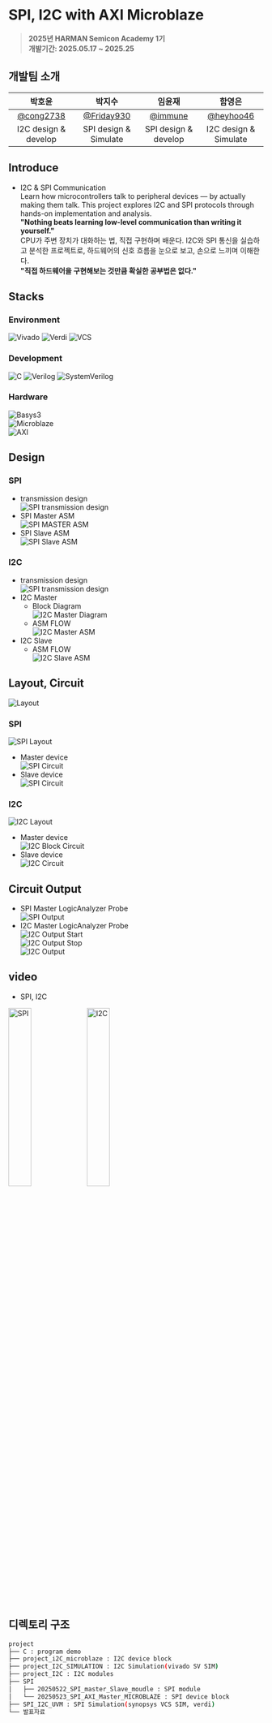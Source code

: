 # SPI, I2C with AXI Microblaze

> **2025년 HARMAN Semicon Academy 1기** <br/> **개발기간: 2025.05.17 ~ 2025.25**

## 개발팀 소개

|박호윤                                          |박지수                                            |임윤재                                     |함영은                                      |                                                                               
| :--------------------------------------------: | :--------------------------------------------: | :---------------------------------------: | :---------------------------------------: |
|   [@cong2738](https://github.com/cong2738)     |    [@Friday930](https://github.com/Friday930)  | [@immune](https://github.com/immune1029)  | [@heyhoo46](https://github.com/heyhoo46)  |
|              I2C design & develop              |              SPI design & Simulate             |            SPI design & develop           |           I2C design & Simulate           |

## Introduce

- I2C & SPI Communication  
Learn how microcontrollers talk to peripheral devices — by actually making them talk.
This project explores I2C and SPI protocols through hands-on implementation and analysis.<br/>
**"Nothing beats learning low-level communication than writing it yourself."**<br/>
CPU가 주변 장치가 대화하는 법, 직접 구현하며 배운다.
I2C와 SPI 통신을 실습하고 분석한 프로젝트로, 하드웨어의 신호 흐름을 눈으로 보고, 손으로 느끼며 이해한다.<br/>
**"직접 하드웨어을 구현해보는 것만큼 확실한 공부법은 없다."**<br/>

## Stacks

### Environment

![Vivado](https://img.shields.io/badge/Tool-Vivado-904cab?style=for-the-badge&logo=&logoColor=white)
![Verdi](https://img.shields.io/badge/Tool-Verdi-00c853?style=for-the-badge)
![VCS](https://img.shields.io/badge/Tool-VCS-00695c?style=for-the-badge)

### Development

![C](https://img.shields.io/badge/Language-C-00599C?style=for-the-badge&logo=c)
![Verilog](https://img.shields.io/badge/HDL-Verilog-ff5722?style=for-the-badge)
![SystemVerilog](https://img.shields.io/badge/HDL-SystemVerilog-ff9800?style=for-the-badge)

### Hardware

![Basys3](https://img.shields.io/badge/Board-Basys3-2196f3?style=for-the-badge)        
![Microblaze](https://img.shields.io/badge/CPU-MicroBlaze-9c27b0?style=for-the-badge)        
![AXI](https://img.shields.io/badge/Bus-AXI-673ab7?style=for-the-badge)

## Design

### SPI

- transmission design<br/>
    ![SPI transmission design](./발표자료/spi%20데이터구조.png)        
- SPI Master ASM<br/>
    ![SPI MASTER ASM](./발표자료/SPI_Master%20ASM.png)        
- SPI Slave ASM<br/>
    ![SPI Slave ASM](./발표자료/SPI_SLAVE%20ASM.png)        

### I2C

- transmission design<br/>
    ![SPI transmission design](./발표자료/i2C%20데이터구조.png)        
- I2C Master  
    - Block Diagram<br/>
        ![I2C Master Diagram](./발표자료/I2C%20master%20blockdiagram.drawio.png)        
    - ASM FLOW<br/>
        ![I2C Master ASM](./발표자료/I2C%20ASM-MASTER.drawio.png)        
- I2C Slave<br/>
    - ASM  FLOW<br/>
        ![I2C Slave ASM](./발표자료/I2C%20ASM-SLAVE.drawio.png)        

## Layout, Circuit

![Layout](./발표자료/박_프로젝트%20개요.png)

### SPI

![SPI Layout](./발표자료/SPI%20간략한%20회로.drawio.png)        
- Master device<br/>
![SPI Circuit](./발표자료/SPI마스터블록디자인.png)        
- Slave device<br/>
![SPI Circuit](./발표자료/SPI%20슬레이브%20회로도.png)        

### I2C

![I2C Layout](./발표자료/I2C%20시뮬레이션%20회로.drawio.png)        
- Master device<br/>
![I2C Block Circuit](./발표자료/I2C%20MASTER%20블록디자인.png)        
- Slave device<br/>
![I2C Circuit](./발표자료/I2C%20Slave%20회로도.png)    

## Circuit Output

- SPI Master LogicAnalyzer Probe<br/>
    ![SPI Output](./발표자료/SPI%20마스터%20로직애널라이저.png)        
- I2C Master LogicAnalyzer Probe<br/>
    ![I2C Output Start](./발표자료/I2C%20START%20LogicAnalyzer.png)        
    ![I2C Output Stop](./발표자료/I2C%20STOP%20LogicAnalyzer.png)        
    ![I2C Output](./발표자료/I2C%20Master%20LogicAnalyzer.png)        

## video  
- SPI, I2C<br/>
<img alt = "SPI" src="./발표자료/SPI.gif" width="30%" height="auto"/>
<img alt = "I2C" src="./발표자료/I2C.gif" width="30%" height="auto"/>

## 디렉토리 구조

```bash
project
├── C : program demo
├── project_i2C_microblaze : I2C device block
├── project_I2C_SIMULATION : I2C Simulation(vivado SV SIM)
├── project_I2C : I2C modules
├── SPI
│   ├── 20250522_SPI_master_Slave_moudle : SPI module
│   └── 20250523_SPI_AXI_Master_MICROBLAZE : SPI device block
├── SPI_I2C_UVM : SPI Simulation(synopsys VCS SIM, verdi)
└── 발표자료
```
